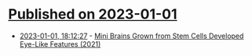 # [Published on 2023-01-01](index.md)

* [2023-01-01, 18:12:27](https://news.ycombinator.com/item?id=34208926) - [Mini Brains Grown from Stem Cells Developed Eye-Like Features (2021)](https://www.smithsonianmag.com/smart-news/mini-brains-grown-stem-cells-developed-eyes-can-sense-light-180978478/)
